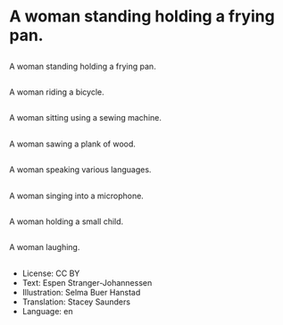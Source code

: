 # A woman standing holding a frying pan.

##
A woman standing holding a frying pan.

##
A woman riding a bicycle.

##
A woman sitting using a sewing machine.

##
A woman sawing a plank of wood.

##
A woman speaking various languages.

##
A woman singing into a microphone.

##
A woman holding a small child.

##
A woman laughing.

##
* License: CC BY
* Text: Espen Stranger-Johannessen
* Illustration: Selma Buer Hanstad
* Translation: Stacey Saunders
* Language: en
